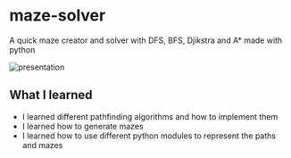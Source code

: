 # maze-solver
A quick maze creator and solver with DFS, BFS, Djikstra and A* made with python

![presentation](https://user-images.githubusercontent.com/58117735/114522127-5784e080-9c43-11eb-8911-9503d7f68e0c.gif)


## What I learned
- I learned different pathfinding algorithms and how to implement them
- I learned how to generate mazes
- I learned how to use different python modules to represent the paths and mazes
